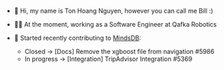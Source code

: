 - 👋 Hi, my name is Ton Hoang Nguyen, however you can call me Bill :)


- 🧑‍💻 At the moment, working as a Software Engineer at Qafka Robotics


- 🎁 Started recently contributing to [MindsDB](https://github.com/mindsdb/mindsdb):
   - Closed -> [Docs] Remove the xgboost file from navigation #5986
   - In progress -> [Integration] TripAdvisor Integration #5369

<!---
HahaBill/HahaBill is a ✨ special ✨ repository because its `README.md` (this file) appears on your GitHub profile.
You can click the Preview link to take a look at your changes.
--->
